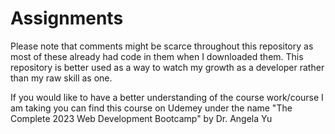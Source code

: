 # Assignments
Please note that comments might be scarce throughout this repository as most of these already had code in them when I downloaded them. This repository is better used as a way to watch my growth as a developer rather than my raw skill as one.

If you would like to have a better understanding of the course work/course I am taking you can find this course on Udemey under the name "The Complete 2023 Web Development Bootcamp" by Dr. Angela Yu
